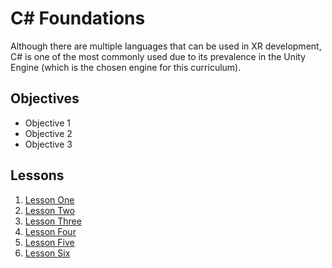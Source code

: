 # C# Foundations

Although there are multiple languages that can be used in XR development, C# is one of the most commonly used due to its prevalence in the Unity Engine (which is the chosen engine for this curriculum).

## Objectives

- Objective 1
- Objective 2
- Objective 3

## Lessons

1. [Lesson One](1-hello-world/README.md)
1. [Lesson Two](2-variables-data-types/README.md)
1. [Lesson Three](3-classes-methods/README.md)
1. [Lesson Four](4-making-decisions/README.md)
1. [Lesson Five](5-loops/README.md)
1. [Lesson Six](6-csharp-in-xr/README.md)